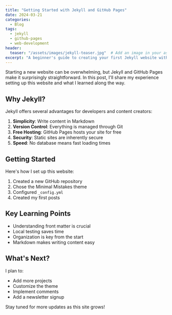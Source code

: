 ```yaml
---
title: "Getting Started with Jekyll and GitHub Pages"
date: 2024-03-21
categories:
  - Blog
tags:
  - jekyll
  - github-pages
  - web-development
header:
  teaser: "/assets/images/jekyll-teaser.jpg"  # Add an image in your assets folder
excerpt: "A beginner's guide to creating your first Jekyll website with GitHub Pages"
---
```


Starting a new website can be overwhelming, but Jekyll and GitHub Pages make it surprisingly straightforward. In this post, I'll share my experience setting up this website and what I learned along the way.

## Why Jekyll?

Jekyll offers several advantages for developers and content creators:

1. **Simplicity**: Write content in Markdown
2. **Version Control**: Everything is managed through Git
3. **Free Hosting**: GitHub Pages hosts your site for free
4. **Security**: Static sites are inherently secure
5. **Speed**: No database means fast loading times

## Getting Started

Here's how I set up this website:

1. Created a new GitHub repository
2. Chose the Minimal Mistakes theme
3. Configured `_config.yml`
4. Created my first posts

## Key Learning Points

- Understanding front matter is crucial
- Local testing saves time
- Organization is key from the start
- Markdown makes writing content easy

## What's Next?

I plan to:
- Add more projects
- Customize the theme
- Implement comments
- Add a newsletter signup

Stay tuned for more updates as this site grows!